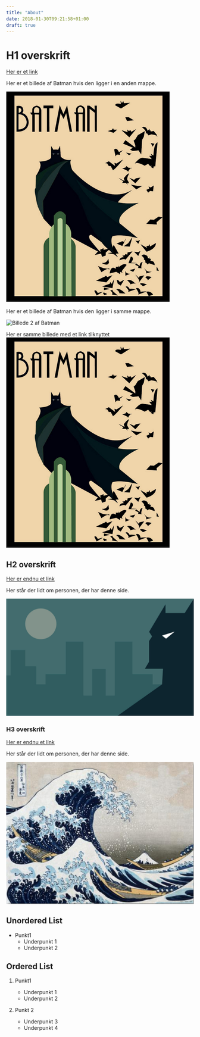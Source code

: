 ```yaml
---
title: "About"
date: 2018-01-30T09:21:58+01:00
draft: true
---
```



# H1 overskrift

[Her er et link](www.google.dk)

Her er et billede af Batman hvis den ligger i en anden mappe.

![Billede 1 af Batman](../imgs/batman1.png)


Her er et billede af Batman hvis den ligger i samme mappe.

![Billede 2 af Batman](/batman1.png)


Her er samme billede med et link tilknyttet
[![Billede af Batman](../imgs/batman1.png)](https://ekstrabladet.dk/)



## H2 overskrift

[Her er endnu et link](www.google.dk)

Her står der lidt om personen, der har denne side.

![Billede 3 af Batman](../imgs/batman2.jpg)



### H3 overskrift

[Her er endnu et link](www.google.dk)

Her står der lidt om personen, der har denne side.

![Billede af Batman](../imgs/vand.png)



## Unordered List

* Punkt1
    * Underpunkt 1
    * Underpunkt 2


##  Ordered List

1. Punkt1
    * Underpunkt 1 
    * Underpunkt 2
    
    
2. Punkt 2
    * Underpunkt 3
    * Underpunkt 4
